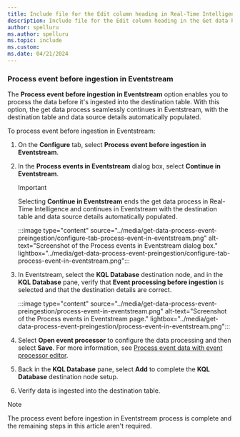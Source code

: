 ```yaml
---
title: Include file for the Edit column heading in Real-Time Intelligence
description: Include file for the Edit column heading in the Get data hub in Real-Time Intelligence
author: spelluru
ms.author: spelluru
ms.topic: include
ms.custom: 
ms.date: 04/21/2024
---
```

### Process event before ingestion in Eventstream

The **Process event before ingestion in Eventstream** option enables you to process the data before it's ingested into the destination table. With this option, the get data process seamlessly continues in Eventstream, with the destination table and data source details automatically populated.

To process event before ingestion in Eventstream:

1. On the **Configure** tab, select **Process event before ingestion in Eventstream**.

1. In the **Process events in Eventstream** dialog box, select **Continue in Eventstream**.

    > [!IMPORTANT]
    > Selecting **Continue in Eventstream** ends the get data process in Real-Time Intelligence and continues in Eventstream with the destination table and data source details automatically populated.

    :::image type="content" source="../media/get-data-process-event-preingestion/configure-tab-process-event-in-eventstream.png" alt-text="Screenshot of the Process events in Eventstream dialog box." lightbox="../media/get-data-process-event-preingestion/configure-tab-process-event-in-eventstream.png":::

1. In Eventstream, select the **KQL Database** destination node, and in the **KQL Database** pane, verify that **Event processing before ingestion** is selected and that the destination details are correct.

    :::image type="content" source="../media/get-data-process-event-preingestion/process-event-in-eventstream.png" alt-text="Screenshot of the Process events in Eventstream page." lightbox="../media/get-data-process-event-preingestion/process-event-in-eventstream.png":::

1. Select **Open event processor** to configure the data processing and then select **Save**. For more information, see [Process event data with event processor editor](../event-streams/process-events-using-event-processor-editor.md).
1. Back in the **KQL Database** pane, select **Add** to complete the **KQL Database** destination node setup.
1. Verify data is ingested into the destination table.

> [!NOTE]
> The process event before ingestion in Eventstream process is complete and the remaining steps in this article aren't required.
